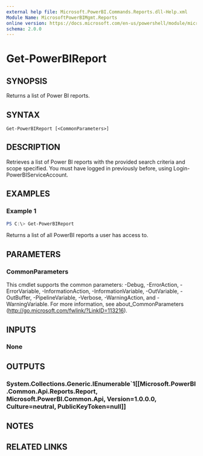 ```yaml
---
external help file: Microsoft.PowerBI.Commands.Reports.dll-Help.xml
Module Name: MicrosoftPowerBIMgmt.Reports
online version: https://docs.microsoft.com/en-us/powershell/module/microsoftpowerbimgmt.reports/get-powerbireport?view=powerbi-ps-1.0.193
schema: 2.0.0
---
```


# Get-PowerBIReport

## SYNOPSIS
Returns a list of Power BI reports.

## SYNTAX

```
Get-PowerBIReport [<CommonParameters>]
```

## DESCRIPTION
Retrieves a list of Power BI reports with the provided search criteria and scope specified.
You must have logged in previously before, using Login-PowerBIServiceAccount.

## EXAMPLES

### Example 1
```powershell
PS C:\> Get-PowerBIReport
```

Returns a list of all PowerBI reports a user has access to.

## PARAMETERS

### CommonParameters
This cmdlet supports the common parameters: -Debug, -ErrorAction, -ErrorVariable, -InformationAction, -InformationVariable, -OutVariable, -OutBuffer, -PipelineVariable, -Verbose, -WarningAction, and -WarningVariable. For more information, see about_CommonParameters (http://go.microsoft.com/fwlink/?LinkID=113216).

## INPUTS

### None

## OUTPUTS

### System.Collections.Generic.IEnumerable`1[[Microsoft.PowerBI.Common.Api.Reports.Report, Microsoft.PowerBI.Common.Api, Version=1.0.0.0, Culture=neutral, PublicKeyToken=null]]

## NOTES

## RELATED LINKS
